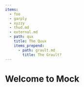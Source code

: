 ```yaml
---
items:
  - foo
  - garply
  - xyzzy
  - thud.md
  - external.md
  - path: qux
    title: The Quux
    items_prepend:
      - path: grault.md
        title: The Grault?
---
```

# Welcome to Mock
